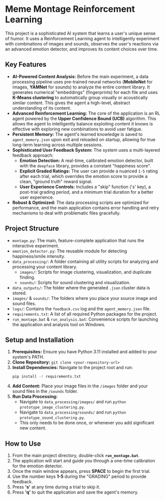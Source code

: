 # Meme Montage Reinforcement Learning

This project is a sophisticated AI system that learns a user's unique sense of humor. It uses a Reinforcement Learning agent to intelligently experiment with combinations of images and sounds, observes the user's reactions via an advanced emotion detector, and improves its content choices over time.

## Key Features

* **AI-Powered Content Analysis:** Before the main experiment, a data processing pipeline uses pre-trained neural networks (**MobileNet** for images, **YAMNet** for sounds) to analyze the entire content library. It generates numerical "embeddings" (fingerprints) for each file and uses **K-Means clustering** to automatically group visually or acoustically similar content. This gives the agent a high-level, abstract understanding of its content.
* **Advanced Reinforcement Learning:** The core of the application is an RL agent powered by the **Upper Confidence Bound (UCB)** algorithm. This allows the agent to intelligently balance exploiting content it knows is effective with exploring new combinations to avoid user fatigue.
* **Persistent Memory:** The agent's learned knowledge is saved to `agent_memory.json` upon exit and reloaded on startup, allowing for true long-term learning across multiple sessions.
* **Sophisticated User Feedback System:** The system uses a multi-layered feedback approach:
    * **Emotion Detection:** A real-time, calibrated emotion detector, built with the `deepface` library, provides a constant "happiness score".
    * **Explicit Graded Ratings:** The user can provide a nuanced `1-5` rating after each trial, which overrides the emotion score to provide a clean, "ground truth" reward signal.
    * **User Experience Controls:** Includes a "skip" function ('s' key), a post-trial grading period, and a minimum trial duration for a better user experience.
* **Robust & Optimized:** The data processing scripts are optimized for performance, and the main application contains error handling and retry mechanisms to deal with problematic files gracefully.

## Project Structure

* `montage.py`: The main, feature-complete application that runs the interactive experiment.
* `emotion_detector.py`: The reusable module for detecting happiness/smile intensity.
* `data_processing/`: A folder containing all utility scripts for analyzing and processing your content library.
    * `images/`: Scripts for image clustering, visualization, and duplicate finding.
    * `sounds/`: Scripts for sound clustering and visualization.
* `data_outputs/`: The folder where the generated `.json` cluster data is stored.
* `images/` & `sounds/`: The folders where you place your source image and sound files.
* `logs/`: Contains the `feedback.csv` log and the `agent_memory.json` file.
* `requirements.txt`: A list of all required Python packages for the project.
* `run_montage.bat` & `run_analysis.bat`: Convenience scripts for launching the application and analysis tool on Windows.

## Setup and Installation

1.  **Prerequisites:** Ensure you have Python 3.11 installed and added to your system's PATH.
2.  **Clone Repository:** `git clone <your-repository-url>`
3.  **Install Dependencies:** Navigate to the project root and run:
    ```bash
    pip install -r requirements.txt
    ```
4.  **Add Content:** Place your image files in the `/images` folder and your sound files in the `/sounds` folder.
5.  **Run Data Processing:**
    * Navigate to `data_processing/images/` and run `python prototype_image_clustering.py`.
    * Navigate to `data_processing/sounds/` and run `python prototype_sound_clustering.py`.
    * This only needs to be done once, or whenever you add significant new content.

## How to Use

1.  From the main project directory, double-click **`run_montage.bat`**.
2.  The application will start and guide you through a one-time calibration for the emotion detector.
3.  Once the main window appears, press **SPACE** to begin the first trial.
4.  Use the number keys **1-5** during the "GRADING" period to provide feedback.
5.  Press **'s'** at any time during a trial to skip it.
6.  Press **'q'** to quit the application and save the agent's memory.